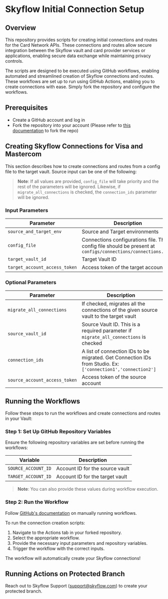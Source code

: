 # Skyflow Initial Connection Setup

## Overview

This repository provides scripts for creating initial connections and routes for the Card Network APIs. These connections and routes allow secure integration between the Skyflow vault and card provider services or applications, enabling secure data exchange while maintaining privacy controls.

The scripts are designed to be executed using GitHub workflows, enabling automated and streamlined creation of Skyflow connections and routes. These workflows are set up to run using GitHub Actions, enabling you to create connections with ease. Simply fork the repository and configure the workflows.

## Prerequisites

- Create a GitHub account and log in
- Fork the repository into your account (Please refer to [this documentation](https://docs.github.com/en/pull-requests/collaborating-with-pull-requests/working-with-forks/fork-a-repo) to fork the repo)

## Creating Skyflow Connections for Visa and Mastercom

This section describes how to create connections and routes from a config file to the target vault. Source input can be one of the following:

> **Note**: If all values are provided, `config_file` will take priority and the rest of the parameters will be ignored. Likewise, if `migrate_all_connections` is checked, the `connection_ids` parameter will be ignored.

### Input Parameters

| Parameter | Description |
|-----------|-------------|
| `source_and_target_env` | Source and Target environments |
| `config_file` | Connections configurations file. The config file should be present at `configs/connections/connections.json` |
| `target_vault_id` | Target Vault ID |
| `target_account_access_token` | Access token of the target account |

### Optional Parameters

| Parameter | Description |
|-----------|-------------|
| `migrate_all_connections` | If checked, migrates all the connections of the given source vault to the target vault |
| `source_vault_id` | Source Vault ID. This is a required parameter if `migrate_all_connections` is checked |
| `connection_ids` | A list of connection IDs to be migrated. Get Connection IDs from Studio. Ex: `['connection1','connection2']` |
| `source_account_access_token` | Access token of the source account |

## Running the Workflows

Follow these steps to run the workflows and create connections and routes in your Vault:

### Step 1: Set Up GitHub Repository Variables

Ensure the following repository variables are set before running the workflows:

| Variable | Description |
|----------|-------------|
| `SOURCE_ACCOUNT_ID` | Account ID for the source vault |
| `TARGET_ACCOUNT_ID` | Account ID for the target vault |

> **Note**: You can also provide these values during workflow execution.

### Step 2: Run the Workflow

Follow [GitHub's documentation](https://docs.github.com/en/actions/managing-workflow-runs-and-deployments/managing-workflow-runs/manually-running-a-workflow) on manually running workflows.

To run the connection creation scripts:
1. Navigate to the Actions tab in your forked repository.
2. Select the appropriate workflow.
3. Provide the necessary input parameters and repository variables.
4. Trigger the workflow with the correct inputs.

The workflow will automatically create your Skyflow connections!

## Running Actions on Protected Branch

Reach out to Skyflow Support (support@skyflow.com) to create your protected branch.
